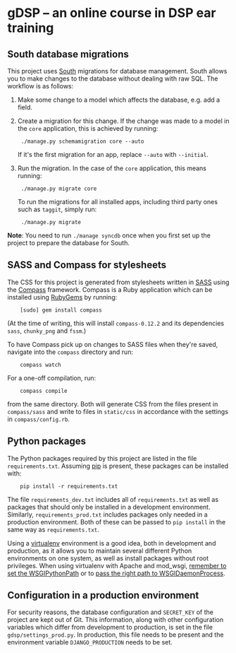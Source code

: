 # gDSP – an online course in DSP ear training

## South database migrations

This project uses [South][south] migrations for database management. South
allows you to make changes to the database without dealing with raw SQL. The
workflow is as follows:

1. Make some change to a model which affects the database, e.g. add a field.
2. Create a migration for this change. If the change was made to a model in the
   `core` application, this is achieved by running:

        ./manage.py schemamigration core --auto

   If it's the first migration for an app, replace `--auto` with `--initial`.
3. Run the migration. In the case of the `core` application, this means
   running:

        ./manage.py migrate core

   To run the migrations for all installed apps, including third party ones
   such as `taggit`, simply run:

        ./manage.py migrate

**Note**: You need to run `./manage syncdb` once when you first set up the
project to prepare the database for South.

## SASS and Compass for stylesheets

The CSS for this project is generated from stylesheets written in [SASS][sass]
using the [Compass][compass] framework. Compass is a Ruby application which can
be installed using [RubyGems][rubygems] by running:

        [sudo] gem install compass

(At the time of writing, this will install `compass-0.12.2` and its dependencies
`sass`, `chunky_png` and `fssm`.)

To have Compass pick up on changes to SASS files when they're saved, navigate
into the `compass` directory and run:

        compass watch

For a one-off compilation, run:

        compass compile

from the same directory. Both will generate CSS from the files present in
`compass/sass` and write to files in `static/css` in accordance with the
settings in `compass/config.rb`.

## Python packages

The Python packages required by this project are listed in the file
`requirements.txt`. Assuming [pip][pip] is present, these packages can be
installed with:

        pip install -r requirements.txt

The file `requirements_dev.txt` includes all of `requirements.txt` as well as
packages that should only be installed in a development environment. Similarly,
`requirements_prod.txt` includes packages only needed in a production
environment. Both of these can be passed to `pip install` in the same way as
`requirements.txt`.

Using a [virtualenv][virtualenv] environment is a good idea, both in
development and production, as it allows you to maintain several different
Python environments on one system, as well as install packages without root
privileges. When using virtualenv with Apache and mod\_wsgi, [remember to set
the WSGIPythonPath][wsgipythonpath] or to [pass the right path to
WSGIDaemonProcess][wsgidaemonprocess].

## Configuration in a production environment

For security reasons, the database configuration and `SECRET_KEY` of the
project are kept out of Git. This information, along with other configuration
variables which differ from development to production, is set in the file
`gdsp/settings_prod.py`. In production, this file needs to be present and the
environment variable `DJANGO_PRODUCTION` needs to be set.

[south]: http://south.aeracode.org/ "South migration tool"
[sass]: http://sass-lang.com/ "SASS stylesheet language"
[compass]: http://compass-style.org/ "Compass framework"
[rubygems]: http://rubygems.org/ "RubyGems package manager"
[pip]: http://www.pip-installer.org/ "pip package manager"
[virtualenv]: http://www.virtualenv.org/ "virtualenv environment manager"
[wsgipythonpath]: https://docs.djangoproject.com/en/1.5/howto/deployment/wsgi/modwsgi/#using-a-virtualenv "Django documentation"
[wsgidaemonprocess]: https://docs.djangoproject.com/en/1.5/howto/deployment/wsgi/modwsgi/#using-mod-wsgi-daemon-mode "Django documentation"
